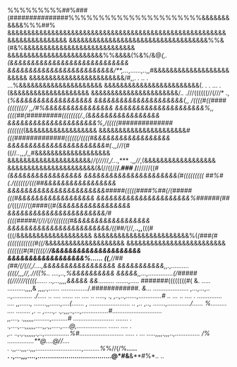 %%%%%%%%%##%###(###############%%%%%%%%%%%%%%%%%%%%%%&&&&&&&&&&&%%%##%
&&&&&&&&&&&&&&&&&&&&&&&&&&&&&&&&&&&&&&&&&&&&&&&&&&&&&&&&&&&&&&&&&&&&&&
&&&&&&&&&&&&&&&&&&&&&&&&&&&&&&&&&&&%%&(#&%&&&&&&&&&&&&&&&&&&&&&&&&&&&&
&&&&&&&&&&&&&&&&&&&&&&&&%%&&&&(%&%/&@*(,.(&&&&&&&&&&&&&&&&&&&&&&&&&&&&
&&&&&&&&&&&&&&&&&&&&&&&&&/**,...*,......,..,,#&&&&&&&&&&&&&&&&&&&&&&&&
&&&&&&&&&&&&&&&&&&&&&&&&/#,,.  .      ..  .  ...%&&&&&&&&&&&&&&&&&&&&&
&&&&&&&&&&&&&&&&&&&&&&&&(. .  .       ...       .(&&&&&&&&&&&&&&&&&&&&
&&&&&&&&&&&&&&&&&&&&&&/.*.  .*///((((((//(///* .,(*%&&&&&&&&&&&&&&&&&&
&&&&&&&&&&&&&&&&&&&&&(,,  */((((#((####(((((((// ,,/#%&&&&&&&&&&&&&&&&
&&&&&&&&&&&&&&&&&&&&&%,,*((((##(#########((((((((/.,(&&&&&&&&&&&&&&&&&
&&&&&&&&&&&&&&&&&&&&&%,/(((((##############(((((((*(&&&&&&&&&&&&&&&&&&
&&&&&&&&&&&&&&&&&&&&&&*#(((#############((((((/((((#&&&&&&&&&&&&&&&&&&
&&&&&&&&&&&&&&&&&&&&&&&#(*.,,/*/*/(#((//*..*,,,/,,#&&&&&&&&&&&&&&&&&&&
&&&&&&&&&&&&&&&&&&&&&/*/(///*//,*/..*.,*** .,*,//*,(&&&&&&&&&&&&&&&&&&
&&&&&&&&&&&&&&&&&&&&&&(&(//((//**/.### /**//////((*#(&&&&&&&&&&&&&&&&&
&&&&&&&&&&&&&&&&&&&&&&(#((((((((( ##%#(./((((((/(((##&&&&&&&&&&&&&&&&&
&&&&&&&&&&&&&&&&&&&&&&&#####(((((####%##(/(#####(((#&&&&&&&&&&&&&&&&&&
&&&&&&&&&&&&&&&&&&&&&&%######(##(/*(((////((####((#*(&&&&&&&&&&&&&&&&&
&&&&&&&&&&&&&&&&&&&&&&&/#((((#####/(/*/*/(//(((((((#&&&&&&&&&&&&&&&&&&
&&&&&&&&&&&&&&&&&&&&&&&&/((##/*(//,.**.,,**(((#(((/&&&&&&&&&&&&&&&&&&&
&&&&&&&&&&&&&&&&&&&&&&&&%(*(###(#((((((((((((#((/*&&&&&&&&&&&&&&&&&&&&
&&&&&&&&&&&&&&&&&&&&&&&&&****(((((((#(#(((((//**/&&&&&&&&&&&&&&&&&&&&&
&&&&&&&&&&&&&&&&&&%...... ((**,//##(##/(/(//,*/*....,&&&&&&&&&&&&&&&&&
&&&&&&&&&&&,,.,.......... ((((/*,,,//****,.//((%.. ....,..,%&&&&&&&&&&
&&&&&*,,...,..............(/#####((//////(((((*......  ..,...,,,,&&&&&
&&*......... .......,.....  #######((((((((#( &. ..... ..........,,,,&
,,,,.,...... .............../.############*. &... ....................
,...,...,.. ..,...........  ./..... .. ....  ...... ... .... .. .....,
., ,..,..,......,.............# ..  ... ..  .... . .............. ....
 ,,......, .......,,......,....(.......  , ....................... .. 
 ,.. ,..,  .......,............./...... %......... .... ........ ,. ..
 ,.....,. .,.,,,..,...,...............#............................   
 ,,...., .,,,,,,.........,.........# ....................... ....... .
.,....,...,,,,,,....,,.,,.....,....@,................. ...... .... .  
,.. ..,.,.,,,,,,.,..,..............%#......................... ..... .
... .....,,,,.,,,..,.............. /% ...............**@....@//....   
.  .,,...,,,..,,,..........................,.........%*%//(/%**.....  
.  .,...,,,....,....................................@*#&**&**#%*.. .. 
